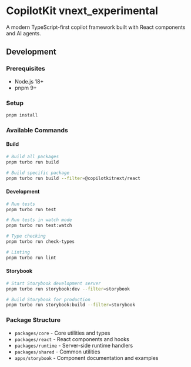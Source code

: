 # CopilotKit vnext_experimental

A modern TypeScript-first copilot framework built with React components and AI agents.

## Development

### Prerequisites

- Node.js 18+
- pnpm 9+

### Setup

```bash
pnpm install
```

### Available Commands

#### Build

```bash
# Build all packages
pnpm turbo run build

# Build specific package
pnpm turbo run build --filter=@copilotkitnext/react
```

#### Development

```bash
# Run tests
pnpm turbo run test

# Run tests in watch mode
pnpm turbo run test:watch

# Type checking
pnpm turbo run check-types

# Linting
pnpm turbo run lint
```

#### Storybook

```bash
# Start Storybook development server
pnpm turbo run storybook:dev --filter=storybook

# Build Storybook for production
pnpm turbo run storybook:build --filter=storybook
```

### Package Structure

- `packages/core` - Core utilities and types
- `packages/react` - React components and hooks
- `packages/runtime` - Server-side runtime handlers
- `packages/shared` - Common utilities
- `apps/storybook` - Component documentation and examples
